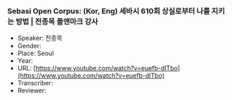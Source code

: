 ### Sebasi Open Corpus: (Kor, Eng) 세바시 610회 상실로부터 나를 지키는 방법 | 전종목 폴앤마크 강사

- Speaker: 전종목
- Gender: 
- Place: Seoul
- Year: 
- URL: [https://www.youtube.com/watch?v=euefb-dITbo](https://www.youtube.com/watch?v=euefb-dITbo)
- Transcriber: 
- Reviewer: 

